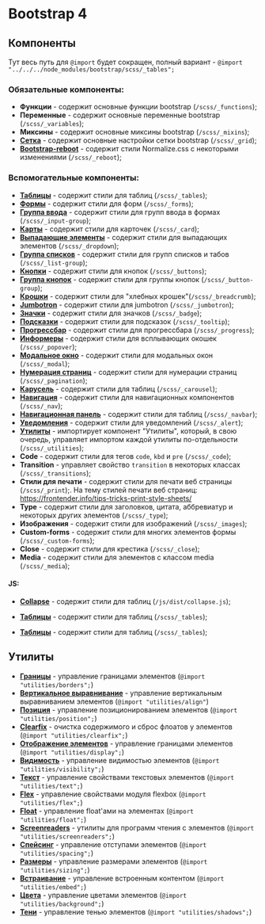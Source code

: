# Bootstrap 4

## Компоненты

Тут весь путь для `@import` будет сокращен, полный вариант - `@import "../../../node_modules/bootstrap/scss/_tables";`

### Обязательные компоненты:
- **Функции** - содержит основные функции bootstrap (`/scss/_functions`);
- **Переменные** - содержит основные переменные bootstrap (`/scss/_variables`);
- **Миксины** - содержит основные миксины bootstrap (`/scss/_mixins`);
- [**Сетка**](http://bootstrap-4.ru/docs/4.0/layout/grid/) - содержит основные настройки сетки bootstrap (`/scss/_grid`);
- [**Bootstrap-reboot**](http://bootstrap-4.ru/docs/4.0/content/reboot/) - содержит стили Normalize.css с некоторыми изменениями (`/scss/_reboot`);

### Вспомогательные компоненты:
- [**Таблицы**](http://bootstrap-4.ru/docs/4.0/content/tables/) - содержит стили для таблиц (`/scss/_tables`);
- [**Формы**](http://bootstrap-4.ru/docs/4.0/components/forms/) - содержит стили для форм (`/scss/_forms`);
- [**Группа ввода**](http://bootstrap-4.ru/docs/4.0/components/input-group/) - содержит стили для групп ввода в формах (`/scss/_input-group`);
- [**Карты**](http://bootstrap-4.ru/docs/4.0/components/card/) - содержит стили для карточек (`/scss/_card`);
- [**Выпадающие элементы**](http://bootstrap-4.ru/docs/4.0/components/dropdowns/) - содержит стили для выпадающих элементов (`/scss/_dropdown`);
- [**Группа списков**](http://bootstrap-4.ru/docs/4.0/components/list-group/) - содержит стили для групп списков и табов (`/scss/_list-group`);
- [**Кнопки**](http://bootstrap-4.ru/docs/4.0/components/buttons/) - содержит стили для кнопок (`/scss/_buttons`);
- [**Группа кнопок**](http://bootstrap-4.ru/docs/4.0/components/button-group/) - содержит стили для группы кнопок (`/scss/_button-group`);
- [**Крошки**](http://bootstrap-4.ru/docs/4.0/components/breadcrumb/) - содержит стили для "хлебных крошек"(`/scss/_breadcrumb`);
- [**Jumbotron**](http://bootstrap-4.ru/docs/4.0/components/jumbotron/) - содержит стили для jumbotron (`/scss/_jumbotron`);
- [**Значки**](http://bootstrap-4.ru/docs/4.0/components/badge/) - содержит стили для значков (`/scss/_badge`);
- [**Подсказки**](http://bootstrap-4.ru/docs/4.0/components/tooltips/) - содержит стили для подсказок (`/scss/_tooltip`);
- [**Прогрессбар**](http://bootstrap-4.ru/docs/4.0/components/progress/) - содержит стили для прогрессбара (`/scss/_progress`);
- [**Информеры**](http://bootstrap-4.ru/docs/4.0/components/popovers/) - содержит стили для всплывающих окошек (`/scss/_popover`);
- [**Модальное окно**](http://bootstrap-4.ru/docs/4.0/components/modal/) - содержит стили для модальных окон (`/scss/_modal`);
- [**Нумерация страниц**](http://bootstrap-4.ru/docs/4.0/components/pagination/) - содержит стили для нумерации страниц (`/scss/_pagination`);
- [**Карусель**](http://bootstrap-4.ru/docs/4.0/components/carousel/) - содержит стили для таблиц (`/scss/_carousel`);
- [**Навигация**](http://bootstrap-4.ru/docs/4.0/components/navs/) - содержит стили для навигационных компонентов (`/scss/_nav`);
- [**Навигационная панель**](http://bootstrap-4.ru/docs/4.0/components/navbar/) - содержит стили для таблиц (`/scss/_navbar`);
- [**Уведомления**](http://bootstrap-4.ru/docs/4.0/components/alerts/) - содержит стили для уведомлений (`/scss/_alert`);
- [**Утилиты**](http://bootstrap-4.ru/docs/4.0/utilities/borders/) - импортирует компонент "Утилиты", который, в свою очередь, управляет импортом каждой утилиты по-отдельности (`/scss/_utilities`);
- **Code** - содержит стили для тегов `code`, `kbd` и `pre` (`/scss/_code`);
- **Transition** - управляет свойство `transition` в некоторых классах (`/scss/_transitions`);
- **Стили для печати** - содержит стили для печати веб страницы (`/scss/_print`);. На тему стилей печати веб страниц: https://frontender.info/tips-tricks-print-style-sheets/
- **Type** - содержит стили для заголовков, цитата, аббревиатур и некоторых других элементов (`/scss/_type`);
- **Изображения** - содержит стили для изображений (`/scss/_images`);
- **Custom-forms** - содержит стили для многих элементов формы (`/scss/_custom-forms`);
- **Close** - содержит стили для крестика (`/scss/_close`);
- **Media** - содержит стили для элементов с классом media (`/scss/_media`);

#### JS:
- [**Collapse**](http://bootstrap-4.ru/docs/4.0/components/collapse/) - содержит стили для таблиц (`/js/dist/collapse.js`);

- [**Таблицы**](http://bootstrap-4.ru/docs/4.0/utilities/borders/) - содержит стили для таблиц (`/scss/_tables`);
- [**Таблицы**](http://bootstrap-4.ru/docs/4.0/utilities/borders/) - содержит стили для таблиц (`/scss/_tables`);



## Утилиты

- [**Границы**](http://bootstrap-4.ru/docs/4.0/utilities/borders/) - управление границами элементов (`@import "utilities/borders";`)
- [**Вертикальное выравнивание**](http://bootstrap-4.ru/docs/4.0/utilities/vertical-align/) - управление вертикальным выравниванием элементов (`@import "utilities/align"`)
- [**Позиция**](http://bootstrap-4.ru/docs/4.0/utilities/position/) - управление позиционированием элементов (`@import "utilities/position";`)
- [**Clearfix**](http://bootstrap-4.ru/docs/4.0/utilities/clearfix/) - очистка содержимого и сброс флоатов у элементов (`@import "utilities/clearfix";`)
- [**Отображение элементов**](http://bootstrap-4.ru/docs/4.0/utilities/display/) - управление границами элементов (`@import "utilities/display";`)
- [**Видимость**](http://bootstrap-4.ru/docs/4.0/utilities/visibility/) - управление видимостью элементов (`@import "utilities/visibility";`)
- [**Текст**](http://bootstrap-4.ru/docs/4.0/utilities/text/) - управление свойствами текстовых элементов (`@import "utilities/text";`)
- [**Flex**](http://bootstrap-4.ru/docs/4.0/utilities/flex/) - управление свойствами модуля flexbox (`@import "utilities/flex";`)
- [**Float**](http://bootstrap-4.ru/docs/4.0/utilities/float/) - управление float'ами на элементах (`@import "utilities/float";`)
- [**Screenreaders**](http://bootstrap-4.ru/docs/4.0/utilities/screenreaders/) - утилиты для программ чтения с элементов (`@import "utilities/screenreaders";`)
- [**Спейсинг**](http://bootstrap-4.ru/docs/4.0/utilities/spacing/) - управление отступами элементов (`@import "utilities/spacing";`)
- [**Размеры**](http://bootstrap-4.ru/docs/4.0/utilities/sizing/) - управление размерами элементов (`@import "utilities/sizing";`)
- [**Встраивание**](http://bootstrap-4.ru/docs/4.0/utilities/embed/) - управление встроенным контентом (`@import "utilities/embed";`)
- [**Цвета**](http://bootstrap-4.ru/docs/4.0/utilities/colors/) - управление цветами элементов (`@import "utilities/background";`)
- [**Тени**](https://getbootstrap.com/docs/4.1/utilities/shadows/) - управление тенью элементов (`@import "utilities/shadows";`)
